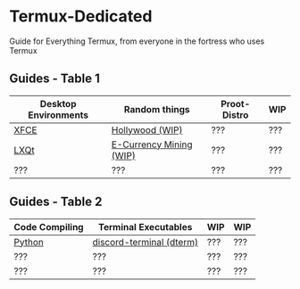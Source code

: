 # Termux-Dedicated
Guide for Everything Termux, from everyone in the fortress who uses Termux

## Guides - Table 1
|Desktop Environments|Random things|Proot-Distro|WIP|
|-----------------|------|---|---|
|[XFCE]()|[Hollywood (WIP)]()|???|???|
|[LXQt]()|[E-Currency Mining (WIP)]()|???|???|
|???      |???|???|???|

## Guides - Table 2
|Code Compiling|Terminal Executables|WIP|WIP|
|-----------------|------|---|---|
|[Python]()|[discord-terminal (dterm)]()|???|???|
|???|???|???|???|
|???      |???|???|???|